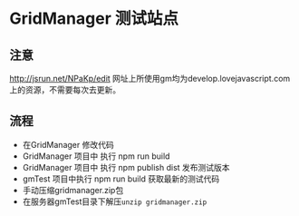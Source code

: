 # GridManager 测试站点

## 注意
http://jsrun.net/NPaKp/edit 网址上所使用gm均为develop.lovejavascript.com上的资源，不需要每次去更新。

## 流程
- 在GridManager 修改代码
- GridManager 项目中 执行 npm run build
- GridManager 项目中 执行 npm publish dist 发布测试版本
- gmTest 项目中执行 npm run build  获取最新的测试代码
- 手动压缩gridmanager.zip包
- 在服务器gmTest目录下解压`unzip gridmanager.zip`


